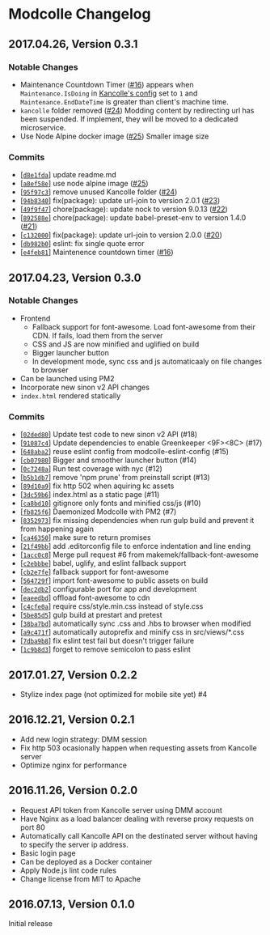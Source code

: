 # Modcolle Changelog
## 2017.04.26, Version 0.3.1
### Notable Changes
* Maintenance Countdown Timer ([#16](https://github.com/makemek/Modcolle/pull/16))
appears when `Maintenance.IsDoing` in [Kancolle's config](http://203.104.209.7/gadget/js/kcs_const.js) set to `1` and `Maintenance.EndDateTime` is greater than client's machine time.
* `kancolle` folder removed ([#24](https://github.com/makemek/Modcolle/pull/24))
Modding content by redirecting url has been suspended.
If implement, they will be moved to a dedicated microservice.
* Use Node Alpine docker image ([#25](https://github.com/makemek/Modcolle/pull/25))
Smaller image size

### Commits
* [[`d8e1fda`](https://github.com/makemek/Modcolle/commit/d8e1fda)] update readme.md
* [[`a8ef58e`](https://github.com/makemek/Modcolle/commit/a8ef58e)] use node alpine image ([#25](https://github.com/makemek/Modcolle/pull/25))
* [[`95f97c3`](https://github.com/makemek/Modcolle/commit/95f97c3)] remove unused Kancolle folder ([#24](https://github.com/makemek/Modcolle/pull/24))
* [[`94b8340`](https://github.com/makemek/Modcolle/commit/94b8340)] fix(package): update url-join to version 2.0.1 ([#23](https://github.com/makemek/Modcolle/pull/23))
* [[`49f9f47`](https://github.com/makemek/Modcolle/commit/49f9f47)] chore(package): update nock to version 9.0.13 ([#22](https://github.com/makemek/Modcolle/pull/22))
* [[`892588e`](https://github.com/makemek/Modcolle/commit/892588e)] chore(package): update babel-preset-env to version 1.4.0 ([#21](https://github.com/makemek/Modcolle/pull/21))
* [[`c132000`](https://github.com/makemek/Modcolle/commit/c132000)] fix(package): update url-join to version 2.0.0 ([#20](https://github.com/makemek/Modcolle/pull/20))
* [[`db982b0`](https://github.com/makemek/Modcolle/commit/db982b0)] eslint: fix single quote error
* [[`e4feb81`](https://github.com/makemek/Modcolle/commit/e4feb81)] Maintenence countdown timer ([#16](https://github.com/makemek/Modcolle/pull/16))

## 2017.04.23, Version 0.3.0
### Notable Changes
* Frontend
  - Fallback support for font-awesome. Load font-awesome from their CDN. If fails, load them from the server
  - CSS and JS are now minified and uglified on build
  - Bigger launcher button
  - In development mode, sync css and js automaticaaly on file changes to browser
* Can be launched using PM2
* Incorporate new sinon v2 API changes
* `index.html` rendered statically

### Commits
* [[`02ded80`](https://github.com/makemek/Modcolle/commit/02ded80)] Update test code to new sinon v2 API (#18)
* [[`91087c4`](https://github.com/makemek/Modcolle/commit/91087c4)] Update dependencies to enable Greenkeeper <F0><9F><8C><B4> (#17)
* [[`648aba2`](https://github.com/makemek/Modcolle/commit/648aba2)] reuse eslint config from modcolle-eslint-config (#15)
* [[`cb07980`](https://github.com/makemek/Modcolle/commit/cb07980)] Bigger and smoother launcher button (#14)
* [[`0c7248a`](https://github.com/makemek/Modcolle/commit/0c7248a)] Run test coverage with nyc (#12)
* [[`b5b1db7`](https://github.com/makemek/Modcolle/commit/b5b1db7)] remove 'npm prune' from preinstall script (#13)
* [[`89d10a9`](https://github.com/makemek/Modcolle/commit/89d10a9)] fix http 502 when aquiring kc assets
* [[`3dc59b6`](https://github.com/makemek/Modcolle/commit/3dc59b6)] index.html as a static page (#11)
* [[`ca8bd10`](https://github.com/makemek/Modcolle/commit/ca8bd10)] gitignore only fonts and minified css/js (#10)
* [[`fb825f6`](https://github.com/makemek/Modcolle/commit/fb825f6)] Daemonized Modcolle with PM2 (#7)
* [[`8352973`](https://github.com/makemek/Modcolle/commit/8352973)] fix missing dependencies when run gulp build and prevent it from happening again
* [[`ca46350`](https://github.com/makemek/Modcolle/commit/ca46350)] make sure to return promises
* [[`21f49bb`](https://github.com/makemek/Modcolle/commit/21f49bb)] add .editorconfig file to enforce indentation and line ending
* [[`1acc0c8`](https://github.com/makemek/Modcolle/commit/1acc0c8)] Merge pull request #6 from makemek/fallback-font-awesome
* [[`c2ebbbe`](https://github.com/makemek/Modcolle/commit/c2ebbbe)] babel, uglify, and eslint fallback support
* [[`cb2e7fe`](https://github.com/makemek/Modcolle/commit/cb2e7fe)] fallback support for font-awesome
* [[`564729f`](https://github.com/makemek/Modcolle/commit/564729f)] import font-awesome to public assets on build
* [[`dec2db2`](https://github.com/makemek/Modcolle/commit/dec2db2)] configurable port for app and development
* [[`eaeedbd`](https://github.com/makemek/Modcolle/commit/eaeedbd)] offload font-awesome to cdn
* [[`c4cfe0a`](https://github.com/makemek/Modcolle/commit/c4cfe0a)] require css/style.min.css instead of style.css
* [[`5be85d5`](https://github.com/makemek/Modcolle/commit/5be85d5)] gulp build at prestart and pretest
* [[`38ba7bd`](https://github.com/makemek/Modcolle/commit/38ba7bd)] automatically sync .css and .hbs to browser when modified
* [[`a9c471f`](https://github.com/makemek/Modcolle/commit/a9c471f)] automatically autoprefix and minify css in src/views/*.css
* [[`7dba9b8`](https://github.com/makemek/Modcolle/commit/7dba9b8)] fix eslint test fail but doesn't trigger failure
* [[`1c9b8d3`](https://github.com/makemek/Modcolle/commit/1c9b8d3)] forget to remove semicolon to pass eslint

## 2017.01.27, Version 0.2.2
* Stylize index page (not optimized for mobile site yet) #4

## 2016.12.21, Version 0.2.1
* Add new login strategy: DMM session
* Fix http 503 ocasionally happen when requesting assets from Kancolle server
* Optimize nginx for performance

## 2016.11.26, Version 0.2.0
* Request API token from Kancolle server using DMM account
* Have Nginx as a load balancer dealing with reverse proxy requests on port 80
* Automatically call Kancolle API on the destinated server without having to specify the server ip address.
* Basic login page
* Can be deployed as a Docker container
* Apply Node.js lint code rules
* Change license from MIT to Apache

## 2016.07.13, Version 0.1.0
Initial release
